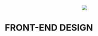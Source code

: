 <div align="center">
  <img src="https://github.com/studies2023-FIAP-ES-553521-ano1-06-FRO.png?size=150">
</div>

# FRONT-END DESIGN
